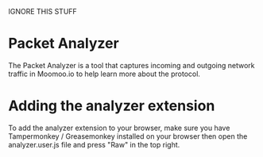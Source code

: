 IGNORE THIS STUFF
# Packet Analyzer
The Packet Analyzer is a tool that captures incoming and outgoing network traffic in Moomoo.io to help learn more about the protocol.
# Adding the analyzer extension
To add the analyzer extension to your browser, make sure you have Tampermonkey / Greasemonkey installed on your browser then open the analyzer.user.js file and press "Raw" in the top right.
